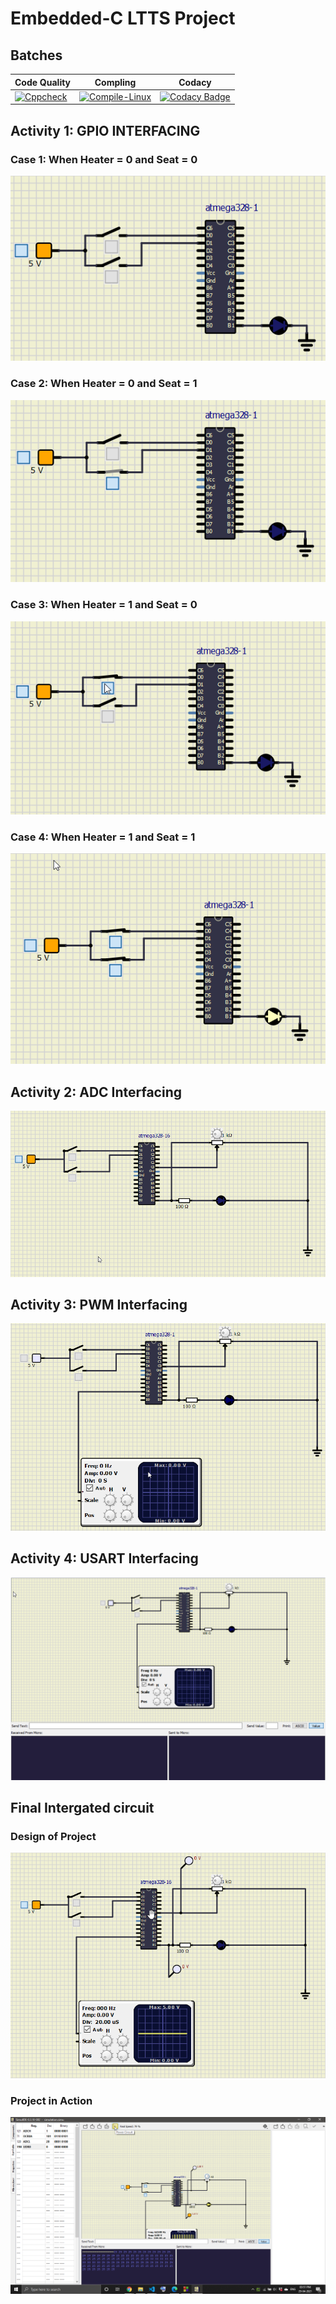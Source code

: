 # Embedded-C LTTS Project
## Batches
Code Quality | Compling | Codacy
| ---- | ---- | ---- |
[![Cppcheck](https://github.com/KhubiThakkar/EmbeddedC/actions/workflows/codeQuality.yml/badge.svg)](https://github.com/KhubiThakkar/EmbeddedC/actions/workflows/codeQuality.yml) | [![Compile-Linux](https://github.com/KhubiThakkar/EmbeddedC/actions/workflows/compile.yml/badge.svg?branch=master)](https://github.com/KhubiThakkar/EmbeddedC/actions/workflows/compile.yml) | [![Codacy Badge](https://app.codacy.com/project/badge/Grade/34c2acddd03b4a17b3c3ea97fa3b43e6)](https://www.codacy.com/gh/KhubiThakkar/EmbeddedC/dashboard?utm_source=github.com&amp;utm_medium=referral&amp;utm_content=KhubiThakkar/EmbeddedC&amp;utm_campaign=Badge_Grade) 

## Activity 1: GPIO INTERFACING

### Case 1: When Heater = 0 and Seat = 0  

![BOTH SWITCH ARE OFF](https://github.com/KhubiThakkar/EmbeddedC/blob/master/images/OFF-OFF.png)

### Case 2: When Heater = 0 and Seat = 1  

![ONE ON, ONE OFF](https://github.com/KhubiThakkar/EmbeddedC/blob/master/images/ON-OFF.png)

### Case 3: When Heater = 1 and Seat = 0  

![ONE OFF, ONE ON](https://github.com/KhubiThakkar/EmbeddedC/blob/master/images/OFF-ON.png)

### Case 4: When Heater = 1 and Seat = 1  

![BOTH SWITCH ARE ON](https://github.com/KhubiThakkar/EmbeddedC/blob/master/images/ON-ON.png)

## Activity 2: ADC Interfacing

![adc](https://github.com/KhubiThakkar/EmbeddedC/blob/master/images/adc.png)

## Activity 3: PWM Interfacing

![pwm](https://github.com/KhubiThakkar/EmbeddedC/blob/master/images/pwm.png)

## Activity 4: USART Interfacing

![usart](https://github.com/KhubiThakkar/EmbeddedC/blob/master/images/usart.png)

## Final Intergated circuit

### Design of Project  

![circuit](https://github.com/KhubiThakkar/EmbeddedC/blob/master/images/Design.png)

### Project in Action  

![final circuit](https://github.com/KhubiThakkar/EmbeddedC/blob/master/images/final.png)